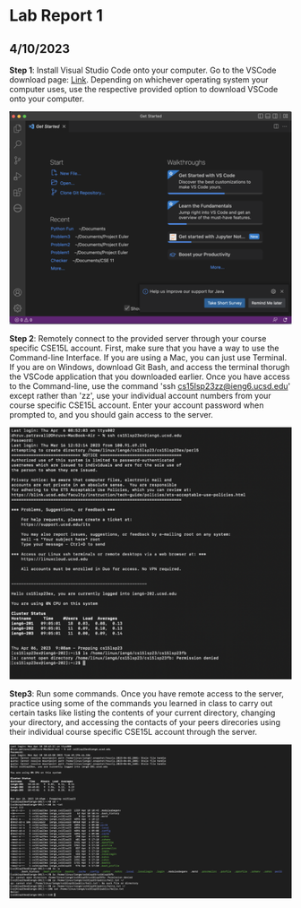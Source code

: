 # Lab Report 1
## 4/10/2023
**Step 1**: Install Visual Studio Code onto your computer. Go to the VSCode download page: [Link](https://code.visualstudio.com/Download). Depending on whichever operating system your computer uses, use the respective provided option to download VSCode onto your computer. 

![Image](VSCodeInstallationScreenShot.png)

**Step 2**: Remotely connect to the provided server through your course specific CSE15L account. First, make sure that you have a way to use the Command-line Interface. If you are using a Mac, you can just use Terminal. If you are on Windows, download Git Bash, and access the terminal thorugh the VSCode application that you downloaded earlier. Once you have access to the Command-line, use the command 'ssh cs15lsp23zz@ieng6.ucsd.edu' except rather than 'zz', use your individual account numbers from your course specific CSE15L account. Enter your account password when prompted to, and you should gain access to the server.

![Image](RemoteServerConnectScreenShot.png)

**Step3**: Run some commands. Once you have remote access to the server, practice using some of the commands you learned in class to carry out certain tasks like listing the contents of your current directory, changing your directory, and accessing the contacts of your peers direcories using their individual course specific CSE15L account through the server. 

![Image](TerminalCommandsTestScreenShot.png)
